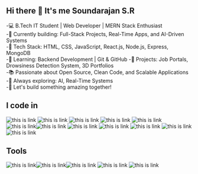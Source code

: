 ## Hi there 👋 It's me Soundarajan S.R


-💻 B.Tech IT Student | Web Developer | MERN Stack Enthusiast  
-🚀 Currently building: Full-Stack Projects, Real-Time Apps, and AI-Driven Systems  
-🔧 Tech Stack: HTML, CSS, JavaScript, React.js, Node.js, Express, MongoDB  
-🎯 Learning: Backend Development | Git & GitHub 
-📂 Projects: Job Portals, Drowsiness Detection System, 3D Portfolios  
-📚 Passionate about Open Source, Clean Code, and Scalable Applications  
-🧠 Always exploring: AI, Real-Time Systems  
-🌱 Let's build something amazing together!

  


## I code in

 ![this is link](https://img.icons8.com/color/48/c-programming.png)  ![this is link](https://img.icons8.com/color/48/c-plus-plus-logo.png)     ![this is link](https://img.icons8.com/fluency/48/python.png) ![this is link](https://img.icons8.com/color/48/java-coffee-cup-logo.png)  ![this is link](https://img.icons8.com/color/48/html-5--v1.png) ![this is link](https://img.icons8.com/color/48/css3.png)![this is link](https://img.icons8.com/color/48/javascript--v1.png)  ![this is link](https://img.icons8.com/color/48/react-native.png)  ![this is link](https://img.icons8.com/color/48/tailwindcss.png) ![this is link](https://img.icons8.com/fluency/50/node-js.png) ![this is link](https://img.icons8.com/color/48/mongodb.png)  ![this is link](https://img.icons8.com/fluency/48/sql.png)
  
## Tools
![this is link](https://img.icons8.com/color/48/figma--v1.png)![this is link](https://img.icons8.com/fluency/48/visual-studio-code-2019.png)![this is link](https://img.icons8.com/color/48/git.png) ![this is link](https://img.icons8.com/external-tal-revivo-color-tal-revivo/45/external-postman-is-the-only-complete-api-development-environment-logo-color-tal-revivo.png)
![this is link](https://img.icons8.com/color/48/power-bi-2021.png)
